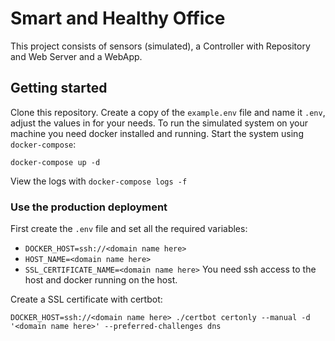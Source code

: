 # Smart and Healthy Office

This project consists of sensors (simulated), a Controller with Repository and Web Server and a WebApp.
## Getting started
Clone this repository.
Create a copy of the `example.env` file and name it `.env`, adjust the values in for your needs.
To run the simulated system on your machine you need docker installed and running.
Start the system using `docker-compose`:
```
docker-compose up -d
```
View the logs with `docker-compose logs -f`

### Use the production deployment
First create the `.env` file and set all the required variables:
- `DOCKER_HOST=ssh://<domain name here>`
- `HOST_NAME=<domain name here>`
- `SSL_CERTIFICATE_NAME=<domain name here>`
You need ssh access to the host and docker running on the host.

Create a SSL certificate with certbot:

`DOCKER_HOST=ssh://<domain name here> ./certbot certonly --manual -d '<domain name here>' --preferred-challenges dns`
